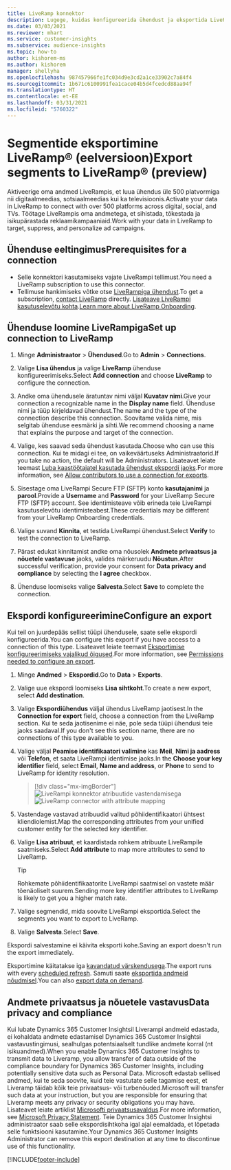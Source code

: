 ```yaml
---
title: LiveRamp konnektor
description: Lugege, kuidas konfigureerida ühendust ja eksportida LiveRampi.
ms.date: 03/03/2021
ms.reviewer: mhart
ms.service: customer-insights
ms.subservice: audience-insights
ms.topic: how-to
author: kishorem-ms
ms.author: kishorem
manager: shellyha
ms.openlocfilehash: 987457966fe1fc034d9e3cd2a1ce33902c7a84f4
ms.sourcegitcommit: 1b671c6100991fea1cace04b5d4fcedcd88aa94f
ms.translationtype: HT
ms.contentlocale: et-EE
ms.lasthandoff: 03/31/2021
ms.locfileid: "5760322"
---
```

# <a name="export-segments-to-liverampreg-preview"></a><span data-ttu-id="dfc1e-103">Segmentide eksportimine LiveRamp&reg; (eelversioon)</span><span class="sxs-lookup"><span data-stu-id="dfc1e-103">Export segments to LiveRamp&reg; (preview)</span></span>

<span data-ttu-id="dfc1e-104">Aktiveerige oma andmed LiveRampis, et luua ühendus üle 500 platvormiga nii digitaalmeedias, sotsiaalmeedias kui ka televisioonis.</span><span class="sxs-lookup"><span data-stu-id="dfc1e-104">Activate your data in LiveRamp to connect with over 500 platforms across digital, social, and TVs.</span></span> <span data-ttu-id="dfc1e-105">Töötage LiveRampis oma andmetega, et sihistada, tõkestada ja isikupärastada reklaamikampaaniaid.</span><span class="sxs-lookup"><span data-stu-id="dfc1e-105">Work with your data in LiveRamp to target, suppress, and personalize ad campaigns.</span></span>

## <a name="prerequisites-for-a-connection"></a><span data-ttu-id="dfc1e-106">Ühenduse eeltingimus</span><span class="sxs-lookup"><span data-stu-id="dfc1e-106">Prerequisites for a connection</span></span>

- <span data-ttu-id="dfc1e-107">Selle konnektori kasutamiseks vajate LiveRampi tellimust.</span><span class="sxs-lookup"><span data-stu-id="dfc1e-107">You need a LiveRamp subscription to use this connector.</span></span>
- <span data-ttu-id="dfc1e-108">Tellimuse hankimiseks võtke otse [LiveRampiga ühendust](https://liveramp.com/contact/).</span><span class="sxs-lookup"><span data-stu-id="dfc1e-108">To get a subscription, [contact LiveRamp](https://liveramp.com/contact/) directly.</span></span> <span data-ttu-id="dfc1e-109">[Lisateave LiveRampi kasutuselevõtu kohta](https://liveramp.com/our-platform/data-onboarding/).</span><span class="sxs-lookup"><span data-stu-id="dfc1e-109">[Learn more about LiveRamp Onboarding](https://liveramp.com/our-platform/data-onboarding/).</span></span>

## <a name="set-up-connection-to-liveramp"></a><span data-ttu-id="dfc1e-110">Ühenduse loomine LiveRampiga</span><span class="sxs-lookup"><span data-stu-id="dfc1e-110">Set up connection to LiveRamp</span></span>

1. <span data-ttu-id="dfc1e-111">Minge **Administraator** > **Ühendused**.</span><span class="sxs-lookup"><span data-stu-id="dfc1e-111">Go to **Admin** > **Connections**.</span></span>

1. <span data-ttu-id="dfc1e-112">Valige **Lisa ühendus** ja valige **LiveRamp** ühenduse konfigureerimiseks.</span><span class="sxs-lookup"><span data-stu-id="dfc1e-112">Select **Add connection** and choose **LiveRamp** to configure the connection.</span></span>

1. <span data-ttu-id="dfc1e-113">Andke oma ühendusele äratuntav nimi väljal **Kuvatav nimi**.</span><span class="sxs-lookup"><span data-stu-id="dfc1e-113">Give your connection a recognizable name in the **Display name** field.</span></span> <span data-ttu-id="dfc1e-114">Ühenduse nimi ja tüüp kirjeldavad ühendust.</span><span class="sxs-lookup"><span data-stu-id="dfc1e-114">The name and the type of the connection describe this connection.</span></span> <span data-ttu-id="dfc1e-115">Soovitame valida nime, mis selgitab ühenduse eesmärki ja sihti.</span><span class="sxs-lookup"><span data-stu-id="dfc1e-115">We recommend choosing a name that explains the purpose and target of the connection.</span></span>

1. <span data-ttu-id="dfc1e-116">Valige, kes saavad seda ühendust kasutada.</span><span class="sxs-lookup"><span data-stu-id="dfc1e-116">Choose who can use this connection.</span></span> <span data-ttu-id="dfc1e-117">Kui te midagi ei tee, on vaikeväärtuseks Administraatorid.</span><span class="sxs-lookup"><span data-stu-id="dfc1e-117">If you take no action, the default will be Administrators.</span></span> <span data-ttu-id="dfc1e-118">Lisateavet leiate teemast [Luba kaastöötajatel kasutada ühendust ekspordi jaoks](connections.md#allow-contributors-to-use-a-connection-for-exports).</span><span class="sxs-lookup"><span data-stu-id="dfc1e-118">For more information, see [Allow contributors to use a connection for exports](connections.md#allow-contributors-to-use-a-connection-for-exports).</span></span>

1. <span data-ttu-id="dfc1e-119">Sisestage oma LiveRampi Secure FTP (SFTP) konto **kasutajanimi** ja **parool**.</span><span class="sxs-lookup"><span data-stu-id="dfc1e-119">Provide a **Username** and **Password** for your LiveRamp Secure FTP (SFTP) account.</span></span>
<span data-ttu-id="dfc1e-120">See identimisteave võib erineda teie LiveRampi kasutuselevõtu identimisteabest.</span><span class="sxs-lookup"><span data-stu-id="dfc1e-120">These credentials may be different from your LiveRamp Onboarding credentials.</span></span>

1. <span data-ttu-id="dfc1e-121">Valige suvand **Kinnita**, et testida LiveRampi ühendust.</span><span class="sxs-lookup"><span data-stu-id="dfc1e-121">Select **Verify** to test the connection to LiveRamp.</span></span>

1. <span data-ttu-id="dfc1e-122">Pärast edukat kinnitamist andke oma nõusolek **Andmete privaatsus ja nõuetele vastavuse** jaoks, valides märkeruudu **Nõustun**.</span><span class="sxs-lookup"><span data-stu-id="dfc1e-122">After successful verification, provide your consent for **Data privacy and compliance** by selecting the **I agree** checkbox.</span></span>

1. <span data-ttu-id="dfc1e-123">Ühenduse loomiseks valige **Salvesta**.</span><span class="sxs-lookup"><span data-stu-id="dfc1e-123">Select **Save** to complete the connection.</span></span>

## <a name="configure-an-export"></a><span data-ttu-id="dfc1e-124">Ekspordi konfigureerimine</span><span class="sxs-lookup"><span data-stu-id="dfc1e-124">Configure an export</span></span>

<span data-ttu-id="dfc1e-125">Kui teil on juurdepääs sellist tüüpi ühendusele, saate selle ekspordi konfigureerida.</span><span class="sxs-lookup"><span data-stu-id="dfc1e-125">You can configure this export if you have access to a connection of this type.</span></span> <span data-ttu-id="dfc1e-126">Lisateavet leiate teemast [Eksportimise konfigureerimiseks vajalikud õigused](export-destinations.md#set-up-a-new-export).</span><span class="sxs-lookup"><span data-stu-id="dfc1e-126">For more information, see [Permissions needed to configure an export](export-destinations.md#set-up-a-new-export).</span></span>

1. <span data-ttu-id="dfc1e-127">Minge **Andmed** > **Ekspordid**.</span><span class="sxs-lookup"><span data-stu-id="dfc1e-127">Go to **Data** > **Exports**.</span></span>

1. <span data-ttu-id="dfc1e-128">Valige uue ekspordi loomiseks **Lisa sihtkoht**.</span><span class="sxs-lookup"><span data-stu-id="dfc1e-128">To create a new export, select **Add destination**.</span></span>

1. <span data-ttu-id="dfc1e-129">Valige **Ekspordiühendus** väljal ühendus LiveRamp jaotisest.</span><span class="sxs-lookup"><span data-stu-id="dfc1e-129">In the **Connection for export** field, choose a connection from the LiveRamp section.</span></span> <span data-ttu-id="dfc1e-130">Kui te seda jaotisenime ei näe, pole seda tüüpi ühendusi teie jaoks saadaval.</span><span class="sxs-lookup"><span data-stu-id="dfc1e-130">If you don't see this section name, there are no connections of this type available to you.</span></span>

1. <span data-ttu-id="dfc1e-131">Valige väljal **Peamise identifikaatori valimine** kas **Meil**, **Nimi ja aadress** või **Telefon**, et saata LiveRampi identimise jaoks.</span><span class="sxs-lookup"><span data-stu-id="dfc1e-131">In the **Choose your key identifier** field, select **Email**,  **Name and address**, or **Phone** to send to LiveRamp for identity resolution.</span></span>
   > [!div class="mx-imgBorder"]
   > <span data-ttu-id="dfc1e-132">![LiveRampi konnektor atribuutide vastendamisega](media/export-liveramp-segments.png "LiveRampi konnektor atribuutide vastendamisega")</span><span class="sxs-lookup"><span data-stu-id="dfc1e-132">![LiveRamp connector with attribute mapping](media/export-liveramp-segments.png "LiveRamp connector with attribute mapping")</span></span>

1. <span data-ttu-id="dfc1e-133">Vastendage vastavad atribuudid valitud põhiidentifikaatori ühtsest kliendiolemist.</span><span class="sxs-lookup"><span data-stu-id="dfc1e-133">Map the corresponding attributes from your unified customer entity for the selected key identifier.</span></span>

1. <span data-ttu-id="dfc1e-134">Valige **Lisa atribuut**, et kaardistada rohkem atribuute LiveRampile saatmiseks.</span><span class="sxs-lookup"><span data-stu-id="dfc1e-134">Select **Add attribute** to map more attributes to send to LiveRamp.</span></span>

   > [!TIP]
   > <span data-ttu-id="dfc1e-135">Rohkemate põhiidentifikaatorite LiveRampi saatmisel on vastete määr tõenäoliselt suurem.</span><span class="sxs-lookup"><span data-stu-id="dfc1e-135">Sending more key identifier attributes to LiveRamp is likely to get you a higher match rate.</span></span>

1. <span data-ttu-id="dfc1e-136">Valige segmendid, mida soovite LiveRampi eksportida.</span><span class="sxs-lookup"><span data-stu-id="dfc1e-136">Select the segments you want to export to LiveRamp.</span></span>

1. <span data-ttu-id="dfc1e-137">Valige **Salvesta**.</span><span class="sxs-lookup"><span data-stu-id="dfc1e-137">Select **Save**.</span></span>

<span data-ttu-id="dfc1e-138">Ekspordi salvestamine ei käivita eksporti kohe.</span><span class="sxs-lookup"><span data-stu-id="dfc1e-138">Saving an export doesn't run the export immediately.</span></span>

<span data-ttu-id="dfc1e-139">Eksportimine käitatakse iga [kavandatud värskendusega](system.md#schedule-tab).</span><span class="sxs-lookup"><span data-stu-id="dfc1e-139">The export runs with every [scheduled refresh](system.md#schedule-tab).</span></span> <span data-ttu-id="dfc1e-140">Samuti saate [eksportida andmeid nõudmisel](export-destinations.md#run-exports-on-demand).</span><span class="sxs-lookup"><span data-stu-id="dfc1e-140">You can also [export data on demand](export-destinations.md#run-exports-on-demand).</span></span> 


## <a name="data-privacy-and-compliance"></a><span data-ttu-id="dfc1e-141">Andmete privaatsus ja nõuetele vastavus</span><span class="sxs-lookup"><span data-stu-id="dfc1e-141">Data privacy and compliance</span></span>

<span data-ttu-id="dfc1e-142">Kui lubate Dynamics 365 Customer Insightsil Liverampi andmeid edastada, ei kohaldata andmete edastamisel Dynamics 365 Customer Insightsi vastavustingimusi, sealhulgas potentsiaalselt tundlike andmete korral (nt isikuandmed).</span><span class="sxs-lookup"><span data-stu-id="dfc1e-142">When you enable Dynamics 365 Customer Insights to transmit data to Liveramp, you allow transfer of data outside of the compliance boundary for Dynamics 365 Customer Insights, including potentially sensitive data such as Personal Data.</span></span> <span data-ttu-id="dfc1e-143">Microsoft edastab sellised andmed, kui te seda soovite, kuid teie vastutate selle tagamise eest, et Liveramp täidab kõik teie privaatsus- või turbenõuded.</span><span class="sxs-lookup"><span data-stu-id="dfc1e-143">Microsoft will transfer such data at your instruction, but you are responsible for ensuring that Liveramp meets any privacy or security obligations you may have.</span></span> <span data-ttu-id="dfc1e-144">Lisateavet leiate artiklist [Microsofti privaatsusavaldus](https://go.microsoft.com/fwlink/?linkid=396732).</span><span class="sxs-lookup"><span data-stu-id="dfc1e-144">For more information, see [Microsoft Privacy Statement](https://go.microsoft.com/fwlink/?linkid=396732).</span></span>
<span data-ttu-id="dfc1e-145">Teie Dynamics 365 Customer Insightsi administraator saab selle ekspordisihtkoha igal ajal eemaldada, et lõpetada selle funktsiooni kasutamine.</span><span class="sxs-lookup"><span data-stu-id="dfc1e-145">Your Dynamics 365 Customer Insights Administrator can remove this export destination at any time to discontinue use of this functionality.</span></span>

[!INCLUDE[footer-include](../includes/footer-banner.md)]
